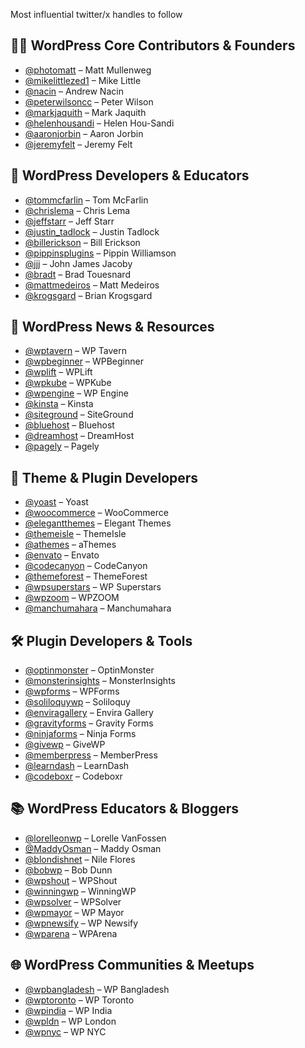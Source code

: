 Most influential twitter/x handles to follow

<h2>🧑‍💻 WordPress Core Contributors & Founders</h2>
<ul>
  <li><a href="https://twitter.com/photomatt" target="_blank">@photomatt</a> – Matt Mullenweg</li>
  <li><a href="https://twitter.com/mikelittlezed1" target="_blank">@mikelittlezed1</a> – Mike Little</li>
  <li><a href="https://twitter.com/nacin" target="_blank">@nacin</a> – Andrew Nacin</li>
  <li><a href="https://twitter.com/peterwilsoncc" target="_blank">@peterwilsoncc</a> – Peter Wilson</li>
  <li><a href="https://twitter.com/markjaquith" target="_blank">@markjaquith</a> – Mark Jaquith</li>
  <li><a href="https://twitter.com/helenhousandi" target="_blank">@helenhousandi</a> – Helen Hou-Sandi</li>
  <li><a href="https://twitter.com/aaronjorbin" target="_blank">@aaronjorbin</a> – Aaron Jorbin</li>
  <li><a href="https://twitter.com/jeremyfelt" target="_blank">@jeremyfelt</a> – Jeremy Felt</li>
</ul>

<h2>🧠 WordPress Developers & Educators</h2>
<ul>
  <li><a href="https://twitter.com/tommcfarlin" target="_blank">@tommcfarlin</a> – Tom McFarlin</li>
  <li><a href="https://twitter.com/chrislema" target="_blank">@chrislema</a> – Chris Lema</li>
  <li><a href="https://twitter.com/perishable" target="_blank">@jeffstarr</a> – Jeff Starr</li>
  <li><a href="https://twitter.com/justin_tadlock" target="_blank">@justin_tadlock</a> – Justin Tadlock</li>
  <li><a href="https://twitter.com/billerickson" target="_blank">@billerickson</a> – Bill Erickson</li>
  <li><a href="https://twitter.com/pippinsplugins" target="_blank">@pippinsplugins</a> – Pippin Williamson</li>
  <li><a href="https://twitter.com/jjj" target="_blank">@jjj</a> – John James Jacoby</li>
  <li><a href="https://twitter.com/bradt" target="_blank">@bradt</a> – Brad Touesnard</li>
  <li><a href="https://twitter.com/mattmedeiros" target="_blank">@mattmedeiros</a> – Matt Medeiros</li>
  <li><a href="https://twitter.com/krogsgard" target="_blank">@krogsgard</a> – Brian Krogsgard</li>
</ul>

<h2>📰 WordPress News & Resources</h2>
<ul>
  <li><a href="https://twitter.com/wptavern" target="_blank">@wptavern</a> – WP Tavern</li>
  <li><a href="https://twitter.com/wpbeginner" target="_blank">@wpbeginner</a> – WPBeginner</li>
  <li><a href="https://twitter.com/wplift" target="_blank">@wplift</a> – WPLift</li>
  <li><a href="https://twitter.com/wpkube" target="_blank">@wpkube</a> – WPKube</li>
  <li><a href="https://twitter.com/wpengine" target="_blank">@wpengine</a> – WP Engine</li>
  <li><a href="https://twitter.com/kinsta" target="_blank">@kinsta</a> – Kinsta</li>
  <li><a href="https://twitter.com/siteground" target="_blank">@siteground</a> – SiteGround</li>
  <li><a href="https://twitter.com/bluehost" target="_blank">@bluehost</a> – Bluehost</li>
  <li><a href="https://twitter.com/dreamhost" target="_blank">@dreamhost</a> – DreamHost</li>
  <li><a href="https://twitter.com/pagely" target="_blank">@pagely</a> – Pagely</li>
</ul>

<h2>🎨 Theme & Plugin Developers</h2>
<ul>
  <li><a href="https://twitter.com/yoast" target="_blank">@yoast</a> – Yoast</li>
  <li><a href="https://twitter.com/woocommerce" target="_blank">@woocommerce</a> – WooCommerce</li>
  <li><a href="https://twitter.com/elegantthemes" target="_blank">@elegantthemes</a> – Elegant Themes</li>
  <li><a href="https://twitter.com/themeisle" target="_blank">@themeisle</a> – ThemeIsle</li>
  <li><a href="https://twitter.com/athemes" target="_blank">@athemes</a> – aThemes</li>
  <li><a href="https://twitter.com/envato" target="_blank">@envato</a> – Envato</li>
  <li><a href="https://twitter.com/codecanyon" target="_blank">@codecanyon</a> – CodeCanyon</li>
  <li><a href="https://twitter.com/themeforest" target="_blank">@themeforest</a> – ThemeForest</li>
  <li><a href="https://twitter.com/wpsuperstars" target="_blank">@wpsuperstars</a> – WP Superstars</li>
  <li><a href="https://twitter.com/wpzoom" target="_blank">@wpzoom</a> – WPZOOM</li>
  <li><a href="https://twitter.com/manchumahara" target="_blank">@manchumahara</a> – Manchumahara</li>
</ul>

<h2>🛠️ Plugin Developers & Tools</h2>
<ul>
  <li><a href="https://twitter.com/optinmonster" target="_blank">@optinmonster</a> – OptinMonster</li>
  <li><a href="https://twitter.com/monsterinsights" target="_blank">@monsterinsights</a> – MonsterInsights</li>
  <li><a href="https://twitter.com/wpforms" target="_blank">@wpforms</a> – WPForms</li>
  <li><a href="https://twitter.com/soliloquywp" target="_blank">@soliloquywp</a> – Soliloquy</li>
  <li><a href="https://twitter.com/enviragallery" target="_blank">@enviragallery</a> – Envira Gallery</li>
  <li><a href="https://twitter.com/gravityforms" target="_blank">@gravityforms</a> – Gravity Forms</li>
  <li><a href="https://twitter.com/ninjaforms" target="_blank">@ninjaforms</a> – Ninja Forms</li>
  <li><a href="https://twitter.com/givewp" target="_blank">@givewp</a> – GiveWP</li>
  <li><a href="https://twitter.com/memberpress" target="_blank">@memberpress</a> – MemberPress</li>
  <li><a href="https://twitter.com/learndash" target="_blank">@learndash</a> – LearnDash</li>
  <li><a href="https://twitter.com/codeboxr" target="_blank">@codeboxr</a> – Codeboxr</li>
</ul>

<h2>📚 WordPress Educators & Bloggers</h2>
<ul>
  <li><a href="https://twitter.com/lorelleonwp" target="_blank">@lorelleonwp</a> – Lorelle VanFossen</li>
  <li><a href="https://twitter.com/MaddyOsman" target="_blank">@MaddyOsman</a> – Maddy Osman</li>
  <li><a href="https://twitter.com/blondishnet" target="_blank">@blondishnet</a> – Nile Flores</li>
  <li><a href="https://twitter.com/bobwp" target="_blank">@bobwp</a> – Bob Dunn</li>
  <li><a href="https://twitter.com/wpshout" target="_blank">@wpshout</a> – WPShout</li>
  <li><a href="https://twitter.com/winningwp" target="_blank">@winningwp</a> – WinningWP</li>
  <li><a href="https://twitter.com/wpsolver" target="_blank">@wpsolver</a> – WPSolver</li>
  <li><a href="https://twitter.com/wpmayor" target="_blank">@wpmayor</a> – WP Mayor</li>
  <li><a href="https://twitter.com/wpnewsify" target="_blank">@wpnewsify</a> – WP Newsify</li>
  <li><a href="https://twitter.com/wparena" target="_blank">@wparena</a> – WPArena</li>
</ul>

<h2>🌐 WordPress Communities & Meetups</h2>
<ul>
  <li><a href="https://twitter.com/wpbangladesh" target="_blank">@wpbangladesh</a> – WP Bangladesh</li>
  <li><a href="https://twitter.com/wptoronto" target="_blank">@wptoronto</a> – WP Toronto</li>
  <li><a href="https://twitter.com/wpindia" target="_blank">@wpindia</a> – WP India</li>
  <li><a href="https://twitter.com/wpldn" target="_blank">@wpldn</a> – WP London</li>
  <li><a href="https://twitter.com/wpnyc" target="_blank">@wpnyc</a> – WP NYC</li>
</ul>

